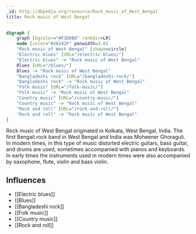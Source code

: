 ```yaml
---
_id: http://dbpedia.org/resource/Rock_music_of_West_Bengal
title: Rock music of West Bengal
---
```


```dot
digraph {
	graph [bgcolor="#F3DDB8" rankdir=LR]
	node [color="#26242F" penwidth=3.0]
	"Rock music of West Bengal" [shape=circle]
	"Electric blues" [URL="/electric-blues/"]
	"Electric blues" -> "Rock music of West Bengal"
	Blues [URL="/blues/"]
	Blues -> "Rock music of West Bengal"
	"Bangladeshi rock" [URL="/bangladeshi-rock/"]
	"Bangladeshi rock" -> "Rock music of West Bengal"
	"Folk music" [URL="/folk-music/"]
	"Folk music" -> "Rock music of West Bengal"
	"Country music" [URL="/country-music/"]
	"Country music" -> "Rock music of West Bengal"
	"Rock and roll" [URL="/rock-and-roll/"]
	"Rock and roll" -> "Rock music of West Bengal"
}
```

Rock music of West Bengal originated in Kolkata, West Bengal, India. The first Bengali rock band in West Bengal and India was Moheener Ghoraguli. In modern times, in this type of music distorted electric guitars, bass guitar, and drums are used, sometimes accompanied with pianos and keyboards. In early times the instruments used in modern times were also accompanied by saxophone, flute, violin and bass violin.

## Influences

- [[Electric blues]]
- [[Blues]]
- [[Bangladeshi rock]]
- [[Folk music]]
- [[Country music]]
- [[Rock and roll]]
